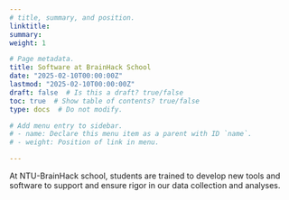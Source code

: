 ```yaml
---
# title, summary, and position.
linktitle:
summary:
weight: 1

# Page metadata.
title: Software at BrainHack School
date: "2025-02-10T00:00:00Z"
lastmod: "2025-02-10T00:00:00Z"
draft: false  # Is this a draft? true/false
toc: true  # Show table of contents? true/false
type: docs  # Do not modify.

# Add menu entry to sidebar.
# - name: Declare this menu item as a parent with ID `name`.
# - weight: Position of link in menu.

---
```


At NTU-BrainHack school, students are trained to develop new tools and software to support and ensure rigor in our data collection and analyses.
